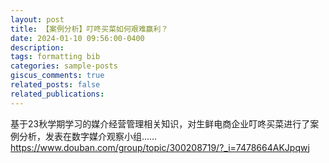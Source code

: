 ```yaml
---
layout: post
title: 【案例分析】叮咚买菜如何艰难赢利？
date: 2024-01-10 09:56:00-0400
description: 
tags: formatting bib
categories: sample-posts
giscus_comments: true
related_posts: false
related_publications: 
---
```

基于23秋学期学习的媒介经营管理相关知识，对生鲜电商企业叮咚买菜进行了案例分析，发表在数字媒介观察小组……
https://www.douban.com/group/topic/300208719/?_i=7478664AKJpqwj
